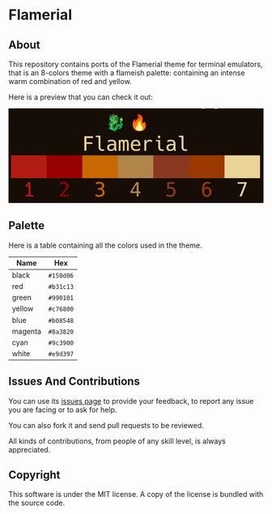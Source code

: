 # Flamerial
## About
This repository contains ports of the Flamerial theme for terminal emulators,
that is an 8-colors theme with a flameish palette: containing an intense warm
combination of red and yellow.

Here is a preview that you can check it out:

![](assets/preview.png)

## Palette
Here is a table containing all the colors used in the theme.

| Name    | Hex       |
| ------- | --------- |
| black   | `#150d06` |
| red     | `#b31c13` |
| green   | `#990101` |
| yellow  | `#c76800` |
| blue    | `#b08548` |
| magenta | `#8a3820` |
| cyan    | `#9c3900` |
| white   | `#e9d397` |

## Issues And Contributions
You can use its [issues page](https://github.com/skippyr/flamerial/issues) to
provide your feedback, to report any issue you are facing or to ask for help.

You can also fork it and send pull requests to be reviewed.

All kinds of contributions, from people of any skill level, is always
appreciated.

## Copyright
This software is under the MIT license. A copy of the license is bundled with
the source code.
